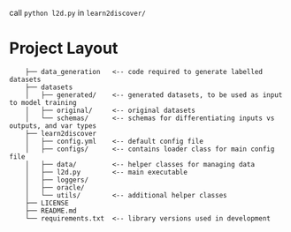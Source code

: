 call `python l2d.py` in `learn2discover/`

# Project Layout
        ├── data_generation   <-- code required to generate labelled datasets
        ├── datasets
        │   ├── generated/    <-- generated datasets, to be used as input to model training
        │   ├── original/     <-- original datasets
        │   └── schemas/      <-- schemas for differentiating inputs vs outputs, and var types
        ├── learn2discover
        │   ├── config.yml    <-- default config file
        │   ├── configs/      <-- contains loader class for main config file
        │   ├── data/         <-- helper classes for managing data
        │   ├── l2d.py        <-- main executable
        │   ├── loggers/
        │   ├── oracle/
        │   └── utils/        <-- additional helper classes
        ├── LICENSE
        ├── README.md
        └── requirements.txt  <-- library versions used in development